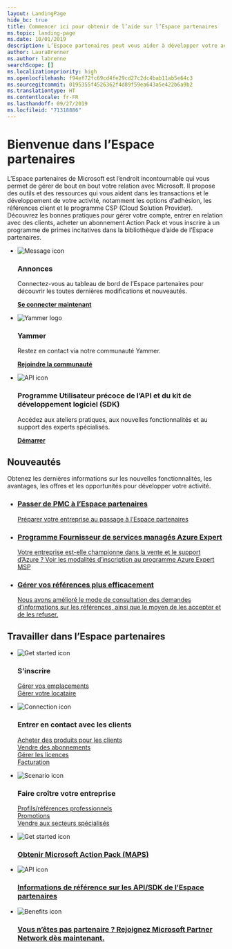 ```yaml
---
layout: LandingPage
hide_bc: true
title: Commencer ici pour obtenir de l’aide sur l’Espace partenaires
ms.topic: landing-page
ms.date: 10/01/2019
description: L’Espace partenaires peut vous aider à développer votre activité avec le programme CSP (Cloud Solution Provider) de Microsoft. Configurez votre compte, entrez en relation avec des clients, achetez un abonnement Action Pack et trouvez plus d’informations sur les partenaires des programmes CSP et MPN. 
author: LauraBrenner
ms.author: labrenne
searchScope: []
ms.localizationpriority: high
ms.openlocfilehash: f94ef72fc69cd4fe29cd27c2dc4bab11ab5e64c3
ms.sourcegitcommit: 0195355f4526362f4d89f59ea643a5e422b6a9b2
ms.translationtype: HT
ms.contentlocale: fr-FR
ms.lasthandoff: 09/27/2019
ms.locfileid: "71318886"
---
```

# <a name="welcome-to-partner-center"></a>Bienvenue dans l’Espace partenaires

L’Espace partenaires de Microsoft est l’endroit incontournable qui vous permet de gérer de bout en bout votre relation avec Microsoft. Il propose des outils et des ressources qui vous aident dans les transactions et le développement de votre activité, notamment les options d’adhésion, les références client et le programme CSP (Cloud Solution Provider). Découvrez les bonnes pratiques pour gérer votre compte, entrer en relation avec des clients, acheter un abonnement Action Pack et vous inscrire à un programme de primes incitatives dans la bibliothèque d’aide de l’Espace partenaires.


<ul id="products1" class="cardsF cols cols3 panelContent singlePanelContent">
    <li>
        <div class="cardSize">
            <div class="cardPadding">
                <div class="card">
                    <div class="cardImageOuter">
                        <div class="cardImage">
                            <img alt="Message icon" src="images/message-icon.png" data-linktype="external">
                        </div>
                    </div>
                    <div class="cardText">
                        <h3>Annonces</h3>
                        <p>Connectez-vous au tableau de bord de l’Espace partenaires pour découvrir les toutes dernières modifications et nouveautés.</p>
                        <p><a href="https://partner.microsoft.com/pcv/announcements"><b>Se connecter maintenant</b></a></p>
                    </div>
                </div>
            </div>
        </div>
    </li>
    <li>
        <div class="cardSize">
            <div class="cardPadding">
                <div class="card">
                    <div class="cardImageOuter">
                        <div class="cardImage">
                            <img alt="Yammer logo" src="images/yammer-logo.png" data-linktype="external">
                        </div>
                    </div>
                    <div class="cardText">
                        <h3>Yammer</h3>
                        <p>Restez en contact via notre communauté Yammer.</p>
                        <p><a href="https://go.microsoft.com/fwlink/p/?linkid=851605"><b>Rejoindre la communauté</b></a></p>
                    </div>
                </div>
            </div>
        </div>
    </li>  
    <li>
        <div class="cardSize">
            <div class="cardPadding">
                <div class="card">
                    <div class="cardImageOuter">
                        <div class="cardImage">
                            <img alt="API icon" src="images/i_api.png" data-linktype="external">
                        </div>
                    </div>
                    <div class="cardText">
                        <h3>Programme Utilisateur précoce de l’API et du kit de développement logiciel (SDK)</h3>
                        <p>Accédez aux ateliers pratiques, aux nouvelles fonctionnalités et au support des experts spécialisés.</p>
                        <p><a href="/partner-center/develop/early-adopter-program"><b>Démarrer</b></a></p>
                    </div>
                </div>
            </div>
        </div>
    </li>    
</ul>

<h2>Nouveautés</h2>
<p>Obtenez les dernières informations sur les nouvelles fonctionnalités, les avantages, les offres et les opportunités pour développer votre activité.</p>
<ul id="products1" class="cardsZ cols cols3 panelContent singlePanelContent">
    <li>
        <div class="cardSize">
            <div class="cardPadding">
                <div class="card">
                    <div class="cardText"><a href="/partner-center/move-pmc-pc-map">
                        <h3>Passer de PMC à l’Espace partenaires</h3>
                        <p>Préparer votre entreprise au passage à l’Espace partenaires</p></a>
                    </div>
                </div>
            </div>
        </div>
    </li>
    <li>
        <div class="cardSize">
            <div class="cardPadding">
                <div class="card">
                    <div class="cardText"><a href="/partner-center/Azure-expert-msp">
                        <h3>Programme Fournisseur de services managés Azure Expert</h3>
                        <p>Votre entreprise est-elle championne dans la vente et le support d’Azure ? Voir les modalités d’inscription au programme Azure Expert MSP</p></a>
                    </div>
                </div>
            </div>
        </div>
    </li>
    <li>
        <div class="cardSize">
            <div class="cardPadding">
                <div class="card">
                    <div class="cardText"><a href="/partner-center/responding-to-referrals#new-referrals">
                        <h3>Gérer vos références plus efficacement</h3>
                        <p>Nous avons amélioré le mode de consultation des demandes d’informations sur les références, ainsi que le moyen de les accepter et de les refuser.</p></a>
                    </div>
                </div>
            </div>
        </div>
    </li>       
</ul>


<h2>Travailler dans l’Espace partenaires</h2>

<ul id="products1" class="cardsC cols cols3 panelContent singlePanelContent">
    <li>
        <div class="cardSize">
            <div class="cardPadding">
                <div class="card">
                    <div class="cardImageOuter">
                        <div class="cardImage bgdAccent1">
                            <img alt="Get started icon" src="https://docs.microsoft.com/media/illustrations/sql-get-started-understand.svg" data-linktype="external">
                        </div>
                    </div>
                    <div class="cardText">
                        <h3>S’inscrire</h3>
                        <p><a href="/partner-center/manage-locations">Gérer vos emplacements</a><br /><a href="/partner-center/azure-active-directory-tenants-and-partner-center">Gérer votre locataire</a></p>
                    </div>
                </div>
            </div>
        </div>
    </li>
    <li>
        <div class="cardSize">
            <div class="cardPadding">
                <div class="card">
                    <div class="cardImageOuter">
                        <div class="cardImage bgdAccent1">
                            <img alt="Connection icon" src="https://docs.microsoft.com/media/illustrations/virtualization-hperv-server-community.svg" data-linktype="external">
                        </div>
                    </div>
                    <div class="cardText">
                        <h3>Entrer en contact avec les clients</h3>
                        <p><a href="/partner-center/csp-offers">Acheter des produits pour les clients</a><br /><a href="/partner-center/customer-subscriptions">Vendre des abonnements</a><br /><a href="/partner-center/assign-licenses-to-users">Gérer les licences</a><br /><a href="/partner-center/billing">Facturation</a></p>
                    </div>
                </div>
            </div>
        </div>
    </li>
    <li>
        <div class="cardSize">
            <div class="cardPadding">
                <div class="card">
                    <div class="cardImageOuter">
                        <div class="cardImage bgdAccent1">
                            <img alt="Scenario icon" src="https://docs.microsoft.com/media/illustrations/biztalk-get-started-scenarios.svg" data-linktype="external">
                        </div>
                    </div>
                    <div class="cardText">
                        <h3>Faire croître votre entreprise</h3>
                        <p><a href="/partner-center/referrals">Profils/références professionnels</a><br /><a href="/partner-center/promotions">Promotions</a><br /><a href="/partner-center/get-special-pricing-for-offers">Vendre aux secteurs spécialisés</a></p>
                    </div>
                </div>
            </div>
        </div>
    </li>
</ul>




<ul id="products2" class="cardsY cols cols3 panelContent singlePanelContent">
    <li>
        <div class="cardSize">
            <div class="cardPadding">
                <div class="card">
                    <div class="cardImageOuter">
                        <div class="cardImage bgdAccent1">
                            <img alt="Get started icon" src="https://docs.microsoft.com/media/common/i_get-started.svg" data-linktype="external">
                        </div>
                    </div>
                    <div class="cardText">
                        <h3><a href="/partner-center/mpn-get-action-pack">Obtenir Microsoft Action Pack (MAPS)</a></h3>
                    </div>
                </div>
            </div>
        </div>
    </li>
    <li>
        <div class="cardSize">
            <div class="cardPadding">
                <div class="card">
                    <div class="cardImageOuter">
                        <div class="cardImage bgdAccent1">
                            <img alt="API icon" src="https://docs.microsoft.com/media/common/i_api-reference.svg" data-linktype="external">
                        </div>
                    </div>                
                    <div class="cardText">
                        <h3><a href="/partner-center/develop/">Informations de référence sur les API/SDK de l’Espace partenaires</a></h3>
                    </div>
                </div>
            </div>
        </div>
    </li>
    <li>
        <div class="cardSize">
            <div class="cardPadding">
                <div class="card">
                    <div class="cardImageOuter">
                        <div class="cardImage bgdAccent1">
                            <img alt="Benefits icon" src="https://docs.microsoft.com//media/common/i_benefits.svg" data-linktype="external">
                        </div>
                    </div>
                    <div class="cardText">
                        <h3><a href="https://partners.microsoft.com/PartnerProgram/simplifiedenrollment.aspx">Vous n’êtes pas partenaire ? Rejoignez Microsoft Partner Network dès maintenant.</a></h3>
                    </div>
                </div>
            </div>
        </div>
    </li>    
</ul>

